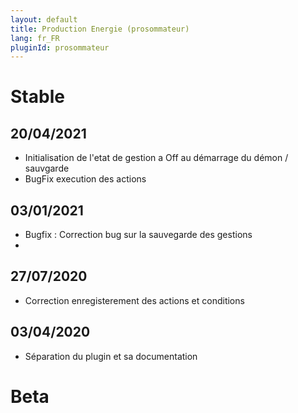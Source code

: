 ```yaml
---
layout: default
title: Production Energie (prosommateur)
lang: fr_FR
pluginId: prosommateur
---
```


# Stable
## 20/04/2021
* Initialisation de l'etat de gestion a Off au démarrage du démon / sauvgarde
* BugFix execution des actions

## 03/01/2021
* Bugfix : Correction bug sur la sauvegarde des gestions
* 
## 27/07/2020
* Correction enregisterement des actions et conditions

## 03/04/2020
* Séparation du plugin et sa documentation

# Beta
